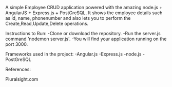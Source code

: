 A simple Employee CRUD application powered with the amazing node.js + AngularJS + Express.js + PostGreSQL. It shows the employee details such as id, name, phonenumber and also lets you to perform the Create,Read,Update,Delete operations.

Instructions to Run:
-Clone or download the repository.
-Run the server.js command 'nodemon server.js'.
-You will find your application running on the port 3000.

Frameworks used in the project:
-Angular.js
-Express.js
-node.js
-PostGreSQL


References:

Pluralsight.com
